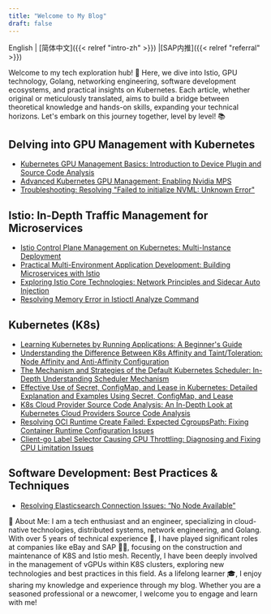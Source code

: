 ```yaml
---
title: "Welcome to My Blog"
draft: false
---
```


English |
[简体中文]({{< relref "intro-zh" >}})
 |[SAP内推]({{< relref "referral" >}})


Welcome to my tech exploration hub! 🚀 Here, we dive into Istio, GPU technology, Golang, networking engineering, software development ecosystems, and practical insights on Kubernetes. Each article, whether original or meticulously translated, aims to build a bridge between theoretical knowledge and hands-on skills, expanding your technical horizons. Let's embark on this journey together, level by level! 📚

## Delving into GPU Management with Kubernetes

- [Kubernetes GPU Management Basics: Introduction to Device Plugin and Source Code Analysis](/gpu/k8s-device-plugin-en)
- [Advanced Kubernetes GPU Management: Enabling Nvidia MPS](/gpu/k8s-device-plugin-mps)
- [Troubleshooting: Resolving "Failed to initialize NVML: Unknown Error"](/gpu/nvml-error/)

## Istio: In-Depth Traffic Management for Microservices

- [Istio Control Plane Management on Kubernetes: Multi-Instance Deployment](/istio/how-to-install-multi-istio-control-plane)
- [Practical Multi-Environment Application Development: Building Microservices with Istio](/istio/build-app-under-multi-istio)
- [Exploring Istio Core Technologies: Network Principles and Sidecar Auto Injection](/istio/istio-sidecar-inject)
- [Resolving Memory Error in Istioctl Analyze Command](/istio/istioctl-analyze-error-en)

## Kubernetes (K8s)

- [Learning Kubernetes by Running Applications: A Beginner's Guide](/k8s/learning-k8s-by-running-app/)
- [Understanding the Difference Between K8s Affinity and Taint/Toleration: Node Affinity and Anti-Affinity Configuration](/k8s/diff-of-Affinity-and-taint/)
- [The Mechanism and Strategies of the Default Kubernetes Scheduler: In-Depth Understanding Scheduler Mechanism](/k8s/k8s-schedule-road-path/)
- [Effective Use of Secret, ConfigMap, and Lease in Kubernetes: Detailed Explanation and Examples Using Secret, ConfigMap, and Lease](/k8s/k8s-secret-configMap-Lease/)
- [K8s Cloud Provider Source Code Analysis: An In-Depth Look at Kubernetes Cloud Providers Source Code Analysis](/k8s/k8s-cloud-provider/)
- [Resolving OCI Runtime Create Failed: Expected CgroupsPath: Fixing Container Runtime Configuration Issues](/k8s/oci-error/)
- [Client-go Label Selector Causing CPU Throttling: Diagnosing and Fixing CPU Limitation Issues](/k8s/oom-killed-by-client-go-label-select/)


## Software Development: Best Practices & Techniques

- [Resolving Elasticsearch Connection Issues: “No Node Available”](/software/elastic)


🎯 About Me: I am a tech enthusiast and an engineer, specializing in cloud-native technologies, distributed systems, network engineering, and Golang. With over 5 years of technical experience 🔧, I have played significant roles at companies like eBay and SAP 👨‍💻, focusing on the construction and maintenance of K8S and Istio mesh. Recently, I have been deeply involved in the management of vGPUs within K8S clusters, exploring new technologies and best practices in this field. As a lifelong learner 🎓, I enjoy sharing my knowledge and experience through my blog. Whether you are a seasoned professional or a newcomer, I welcome you to engage and learn with me!